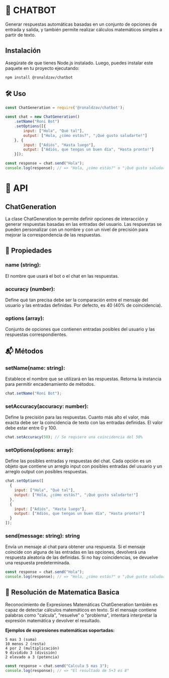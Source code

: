 # 🤖 CHATBOT
Generar respuestas automáticas basadas en un conjunto de opciones de entrada y salida, y también permite realizar cálculos matemáticos simples a partir de texto.

## Instalación
Asegúrate de que tienes Node.js instalado. Luego, puedes instalar este paquete en tu proyecto ejecutando:

```bash
npm install @ronaldzav/chatbot
```
## 🛠️ Uso


```js
const ChatGeneration = require('@ronaldzav/chatbot');

const chat = new ChatGeneration()
    .setName("Roni Bot")
    .setOptions([{
        input: ["Hola", "Qué tal"],
        output: ["Hola, ¿cómo estás?", "¡Qué gusto saludarte!"]
    }, {
        input: ["Adiós", "Hasta luego"],
        output: ["Adiós, que tengas un buen día", "Hasta pronto!"]
    }]);

const response = chat.send("Hola");
console.log(response); // => "Hola, ¿cómo estás?" o "¡Qué gusto saludarte!"
```


# 📡 API
## ChatGeneration
La clase ChatGeneration te permite definir opciones de interacción y generar respuestas basadas en las entradas del usuario. Las respuestas se pueden personalizar con un nombre y con un nivel de precisión para mejorar la correspondencia de las respuestas.

## 🔌 Propiedades
### name (string): 
El nombre que usará el bot o el chat en las respuestas.

### accuracy (number): 
Define qué tan precisa debe ser la comparación entre el mensaje del usuario y las entradas definidas. Por defecto, es 40 (40% de coincidencia).

### options (array):
Conjunto de opciones que contienen entradas posibles del usuario y las respuestas correspondientes.

## 📬 Métodos
### setName(name: string):

Establece el nombre que se utilizará en las respuestas. Retorna la instancia para permitir encadenamiento de métodos.
```js
chat.setName("Roni Bot");
```

### setAccuracy(accuracy: number):

Define la precisión para las respuestas. Cuanto más alto el valor, más exacta debe ser la coincidencia de texto con las entradas definidas. El valor debe estar entre 0 y 100.
```js
chat.setAccuracy(50); // Se requiere una coincidencia del 50%
```

### setOptions(options: array):

Define las posibles entradas y respuestas del chat. Cada opción es un objeto que contiene un arreglo input con posibles entradas del usuario y un arreglo output con posibles respuestas.

```js
chat.setOptions([
  {
    input: ["Hola", "Qué tal"],
    output: ["Hola, ¿cómo estás?", "¡Qué gusto saludarte!"]
  },
  {
    input: ["Adiós", "Hasta luego"],
    output: ["Adiós, que tengas un buen día", "Hasta pronto!"]
  }
]);
```

### send(message: string): string

Envía un mensaje al chat para obtener una respuesta. Si el mensaje coincide con alguna de las entradas en las opciones, devolverá una respuesta aleatoria de las definidas. Si no hay coincidencias, se devuelve una respuesta predeterminada.
```js
const response = chat.send("Hola");
console.log(response); // => "Hola, ¿cómo estás?" o "¡Qué gusto saludarte!"
```

## 📐 Resolución de Matematica Basica
Reconocimiento de Expresiones Matemáticas
ChatGeneration también es capaz de detectar cálculos matemáticos en texto. Si el mensaje contiene palabras como "calcula", "resuelve" o "problema", intentará interpretar la expresión matemática y devolver el resultado.

**Ejemplos de expresiones matemáticas soportadas:**

```
5 mas 3 (suma)
10 menos 2 (resta)
4 por 2 (multiplicación)
9 dividido 3 (división)
2 elevado a 3 (potencia)
```

```js
const response = chat.send("Calcula 5 mas 3");
console.log(response); // => "El resultado de 5+3 es 8"
```